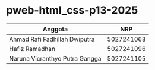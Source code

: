 # pweb-html_css-p13-2025

| Anggota | NRP |
|---|---|
| Ahmad Rafi Fadhillah Dwiputra | 5027241068 |
| Hafiz Ramadhan | 5027241096|
| Naruna Vicranthyo Putra Gangga | 5027241105|